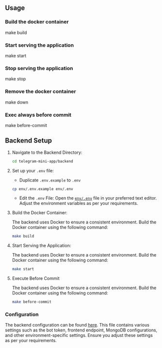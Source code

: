 ## Usage
### Build the docker container
  make build
### Start serving the application 
  make start
### Stop serving the application
  make stop
### Remove the docker container
  make down
### Exec always before commit
  make before-commit

## Backend Setup

1. Navigate to the Backend Directory:

    ```sh
   cd telegram-mini-app/backend
   ```

2. Set up your `.env` file:
   
   - Duplicate `.env.example` to `.env`

    ```sh
   cp env/.env.example env/.env
   ```

    - Edit the `.env` File:
      Open the [`env/.env`](https://github.com/Fardenz/telegram-mini-app/blob/main/backend/.env.example) file in your preferred text editor. Adjust the environment variables as per your requirements.
   

3. Build the Docker Container:
   
   The backend uses Docker to ensure a consistent environment. Build the Docker container using the following command:

     ```sh
   make build
   ```

4. Start Serving the Application:
   
   The backend uses Docker to ensure a consistent environment. Build the Docker container using the following command:

     ```sh
   make start
   ```

5. Execute Before Commit
   
   The backend uses Docker to ensure a consistent environment. Build the Docker container using the following command:

     ```sh
   make before-commit
   ```

### Configuration

The backend configuration can be found [here](https://github.com/Fardenz/telegram-mini-app/blob/main/backend/config/default.js). This file contains various settings such as the bot token, frontend endpoint, MongoDB configurations, and other environment-specific settings. Ensure you adjust these settings as per your requirements.
